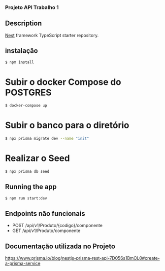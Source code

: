 ### Projeto API Trabalho 1

## Description

[Nest](https://github.com/nestjs/nest) framework TypeScript starter repository.

## instalação

```bash 
$ npm install
```
# Subir o docker Compose do POSTGRES
```bash
$ docker-compose up
```
# Subir o banco para o diretório
```bash
$ npx prisma migrate dev --name "init"
```
# Realizar o Seed 
```bash
$ npx prisma db seed
```

## Running the app

```bash
$ npm run start:dev
```

## Endpoints não funcionais
- POST /api/v1/Produto/{codigo}/componente
- GET  /api/v1/Produto/componente

## Documentação utilizada no Projeto

https://www.prisma.io/blog/nestjs-prisma-rest-api-7D056s1BmOL0#create-a-prisma-service